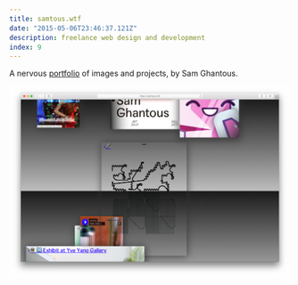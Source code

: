```yaml
---
title: samtous.wtf
date: "2015-05-06T23:46:37.121Z"
description: freelance web design and development
index: 9
---
```



A nervous <a href="http://samtous.wtf/" target="_blank">portfolio</a> of images and projects, by Sam Ghantous.

![altcaption](mockup.png)
